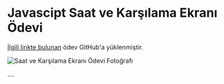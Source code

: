 # Javascipt Saat ve Karşılama Ekranı Ödevi

[İlgili linkte bulunan](https://app.patika.dev/courses/javascript/odev1) ödev GitHub'a yüklenmiştir.



![Saat ve Karşılama Ekranı Ödevi Fotoğrafı](https://resmim.net/cdn/2023/01/05/PLjBn.png)

....